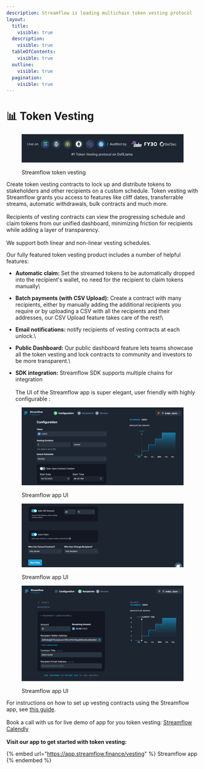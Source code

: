 ```yaml
---
description: Streamflow is leading multichain token vesting protocol
layout:
  title:
    visible: true
  description:
    visible: true
  tableOfContents:
    visible: true
  outline:
    visible: true
  pagination:
    visible: true
---
```


# 📊 Token Vesting

<figure><img src="../../.gitbook/assets/Blurb.png" alt=""><figcaption><p>Streamflow token vesting</p></figcaption></figure>

Create token vesting contracts to lock up and distribute tokens to stakeholders and other recipients on a custom schedule. Token vesting with Streamflow grants you access to features like cliff dates, transferrable streams, automatic withdrawals, bulk contracts and much more. \
\
Recipients of vesting contracts can view the progressing schedule and claim tokens from our unified dashboard, minimizing friction for recipients while adding a layer of transparency.\
\
We support both linear and non-linear vesting schedules.&#x20;

Our fully featured token vesting product includes a number of helpful features:

* **Automatic claim:** Set the streamed tokens to be automatically dropped into the recipient's wallet, no need for the recipient to claim tokens manually\

* **Batch payments (with CSV Upload):** Create a contract with many recipients, either by manually adding the additional recipients you require or by uploading a CSV with all the recipients and their addresses, our CSV Upload feature takes care of the rest!\

* **Email notifications:** notify recipients of vesting contracts at each unlock.\

* **Public Dashboard:** Our public dashboard feature lets teams showcase all the token vesting and lock contracts to community and investors to be more transparent.\

* **SDK integration:** Streamflow SDK supports multiple chains for integration \
  \
  The UI of the Streamflow app is super elegant, user friendly with highly configurable :

<figure><img src="../../.gitbook/assets/Shot 1 app.png" alt=""><figcaption><p>Streamflow app UI</p></figcaption></figure>

<figure><img src="../../.gitbook/assets/shot 2 app.png" alt=""><figcaption><p>Streamflow app UI</p></figcaption></figure>

<figure><img src="../../.gitbook/assets/shot 3.png" alt=""><figcaption><p>Streamflow app UI<br></p></figcaption></figure>

For instructions on how to set up vesting contracts using the Streamflow app, see [this guide](https://docs.streamflow.finance/help/tutorials/token-vesting).\
\
Book a call with us for live demo of app for you token vesting: [Streamflow Calendly](https://calendly.com/streamflow-bd/token-vesting?month=2023-09\&date=2023-09-29)\
\
**Visit our app to get started with token vesting:**

{% embed url="https://app.streamflow.finance/vesting" %}
Streamflow app
{% endembed %}

